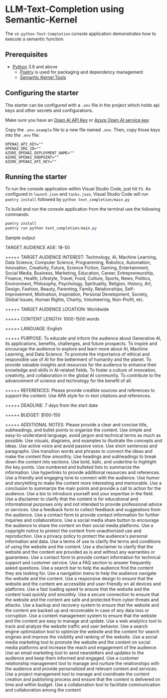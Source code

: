 # LLM-Text-Completion using Semantic-Kernel

The `sk-python-Text-Completion` console application demonstrates how to execute a semantic function.

## Prerequisites

- [Python](https://www.python.org/downloads/) 3.8 and above
  - [Poetry](https://python-poetry.org/) is used for packaging and dependency management
  - [Semantic Kernel Tools](https://marketplace.visualstudio.com/items?itemName=ms-semantic-kernel.semantic-kernel)

## Configuring the starter

The starter can be configured with a `.env` file in the project which holds api keys and other secrets and configurations.

Make sure you have an
[Open AI API Key](https://openai.com/api/) or
[Azure Open AI service key](https://learn.microsoft.com/azure/cognitive-services/openai/quickstart?pivots=rest-api)

Copy the `.env.example` file to a new file named `.env`. Then, copy those keys into the `.env` file:

```
OPENAI_API_KEY=""
OPENAI_ORG_ID=""
AZURE_OPENAI_DEPLOYMENT_NAME=""
AZURE_OPENAI_ENDPOINT=""
AZURE_OPENAI_API_KEY=""
```

## Running the starter

To run the console application within Visual Studio Code, just hit `F5`.
As configured in `launch.json` and `tasks.json`, Visual Studio Code will run `poetry install` followed by `python text_completion/main.py`

To build and run the console application from the terminal use the following commands:

```powershell
poetry install
poetry run python text_completion/main.py
```
Sample output

TARGET AUDIENCE AGE:
18-50

+++++
TARGET AUDIENCE INTEREST:
Technology, AI, Machine Learning, Data Science, Computer Science, Programming, Robotics, Automation, Innovation, Creativity, Future, Science Fiction, Gaming, Entertainment, Social Media, Business, Marketing, Education, Career, Entrepreneurship, Finance, Health, Lifestyle, Travel, Food, Culture, Sports, News, Politics, Environment, Philosophy, Psychology, Spirituality, Religion, History, Art, Design, Fashion, Beauty, Parenting, Family, Relationships, Self-Improvement, Motivation, Inspiration, Personal Development, Society, Global Issues, Human Rights, Charity, Volunteering, Non-Profit, etc.

+++++
TARGET AUDIENCE LOCATION:
Worldwide

+++++
CONTENT LENGTH:
1000-1500 words

+++++
LANGUAGE:
English

+++++
PURPOSE:
To educate and inform the audience about Generative AI, its applications, benefits, challenges, and future prospects. To inspire and encourage the audience to explore and learn more about AI, Machine Learning, and Data Science. To promote the importance of ethical and responsible use of AI for the betterment of humanity and the planet. To provide valuable insights and resources for the audience to enhance their knowledge and skills in AI-related fields. To foster a culture of innovation, creativity, and collaboration in the global AI community. To contribute to the advancement of science and technology for the benefit of all.

+++++
REFERENCES:
Please provide credible sources and references to support the content. Use APA style for in-text citations and references.

+++++
DEADLINE:
7 days from the start date

+++++
BUDGET:
$100-150

+++++
ADDITIONAL NOTES:
Please provide a clear and concise title, subheadings, and bullet points to organize the content. Use simple and easy-to-understand language, avoid jargon and technical terms as much as possible. Use visuals, diagrams, and examples to illustrate the concepts and ideas. Use active voice and avoid passive voice. Use short sentences and paragraphs. Use transition words and phrases to connect the ideas and make the content flow smoothly. Use headings and subheadings to break down the content into sections. Use bold, italic, and underline to highlight the key points. Use numbered and bulleted lists to summarize the information. Use hyperlinks to provide additional resources and references. Use a friendly and engaging tone to connect with the audience. Use humor and storytelling to make the content more interesting and memorable. Use a conclusion to summarize the main points and provide a call to action for the audience. Use a bio to introduce yourself and your expertise in the field. Use a disclaimer to clarify that the content is for educational and informational purposes only and not intended to provide professional advice or services. Use a feedback form to collect feedback and suggestions from the audience. Use a contact form to provide contact information for further inquiries and collaborations. Use a social media share button to encourage the audience to share the content on their social media platforms. Use a copyright notice to protect the content from unauthorized use and reproduction. Use a privacy policy to protect the audience's personal information and data. Use a terms of use to clarify the terms and conditions of using the website and the content. Use a disclaimer to clarify that the website and the content are provided as is and without any warranties or guarantees. Use a contact form to provide contact information for technical support and customer service. Use a FAQ section to answer frequently asked questions. Use a search bar to help the audience find the content they are looking for. Use a navigation menu to help the audience navigate the website and the content. Use a responsive design to ensure that the website and the content are accessible and user-friendly on all devices and platforms. Use a fast loading speed to ensure that the website and the content load quickly and smoothly. Use a secure connection to ensure that the website and the content are safe and protected from cyber threats and attacks. Use a backup and recovery system to ensure that the website and the content are backed up and recoverable in case of any data loss or corruption. Use a content management system to ensure that the website and the content are easy to manage and update. Use a web analytics tool to track and analyze the website traffic and user behavior. Use a search engine optimization tool to optimize the website and the content for search engines and improve the visibility and ranking of the website. Use a social media marketing tool to promote the website and the content on social media platforms and increase the reach and engagement of the audience. Use an email marketing tool to send newsletters and updates to the audience and keep them informed and engaged. Use a customer relationship management tool to manage and nurture the relationships with the audience and provide personalized and relevant content and services. Use a project management tool to manage and coordinate the content creation and publishing process and ensure that the content is delivered on time and within budget. Use a collaboration tool to facilitate communication and collaboration among the content
